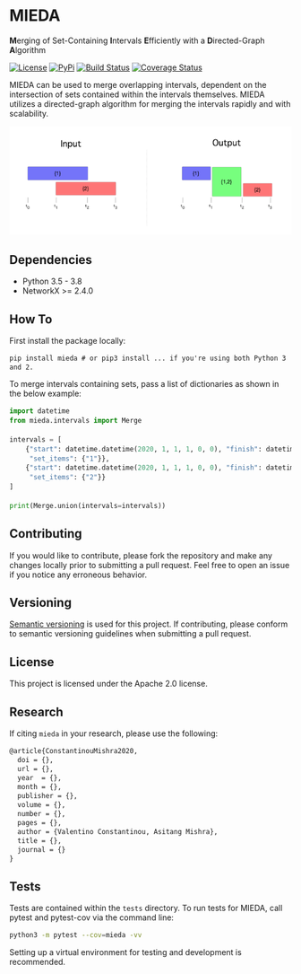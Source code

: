 # MIEDA

**M**erging of Set-Containing **I**ntervals **E**fficiently with a **D**irected-Graph **A**lgorithm

[![License](https://img.shields.io/badge/License-Apache%202.0-blue.svg)](https://opensource.org/licenses/Apache-2.0)
[![PyPi](https://img.shields.io/badge/pypi-0.0.1-blue.svg)](https://pypi.python.org/pypi/mieda/0.0.1)
[![Build Status](https://travis-ci.org/vc1492a/mieda.svg?branch=master)](https://travis-ci.org/vc1492a/mieda)
[![Coverage Status](https://coveralls.io/repos/github/vc1492a/mieda/badge.svg?branch=master)](https://coveralls.io/github/vc1492a/mieda?branch=master)

MIEDA can be used to merge overlapping intervals, dependent on the intersection of sets contained within the intervals themselves. MIEDA utilizes a directed-graph 
algorithm for merging the intervals rapidly and with scalability. 

![images](images/input_output.png)

## Dependencies
- Python 3.5 - 3.8
- NetworkX >= 2.4.0

## How To

First install the package locally:

```shell
pip install mieda # or pip3 install ... if you're using both Python 3 and 2.
```

To merge intervals containing sets, pass a list of dictionaries as shown 
in the below example:

```python
import datetime
from mieda.intervals import Merge

intervals = [
    {"start": datetime.datetime(2020, 1, 1, 1, 0, 0), "finish": datetime.datetime(2020, 1, 4, 1, 0, 0),
     "set_items": {"1"}},
    {"start": datetime.datetime(2020, 1, 1, 1, 0, 0), "finish": datetime.datetime(2020, 1, 3, 1, 0, 0),
     "set_items": {"2"}}
]

print(Merge.union(intervals=intervals))
```

## Contributing
If you would like to contribute, please fork the repository and make 
any changes locally prior to submitting a pull request. 
Feel free to open an issue if you notice any erroneous behavior.

## Versioning
[Semantic versioning](http://semver.org/) is used for this project. If contributing, please conform to semantic
versioning guidelines when submitting a pull request.

## License
This project is licensed under the Apache 2.0 license.

## Research
If citing `mieda` in your research, please use the following: 

```
@article{ConstantinouMishra2020,
  doi = {},
  url = {},
  year  = {},
  month = {},
  publisher = {},
  volume = {},
  number = {},
  pages = {},
  author = {Valentino Constantinou, Asitang Mishra},
  title = {},
  journal = {}
}
```

## Tests

Tests are contained within the `tests` directory. To run tests for 
MIEDA, call pytest and pytest-cov via the command line:

```bash
python3 -m pytest --cov=mieda -vv
```

Setting up a virtual environment for testing and development is recommended. 